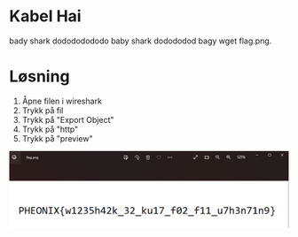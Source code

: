# Kabel Hai

bady shark dodododododo baby shark dodododod bagy wget flag.png.

# Løsning

1. Åpne filen i wireshark
2. Trykk på fil
3. Trykk på "Export Object"
4. Trykk på "http"
5. Trykk på "preview"

![./rawr.png](./rawr.png)
